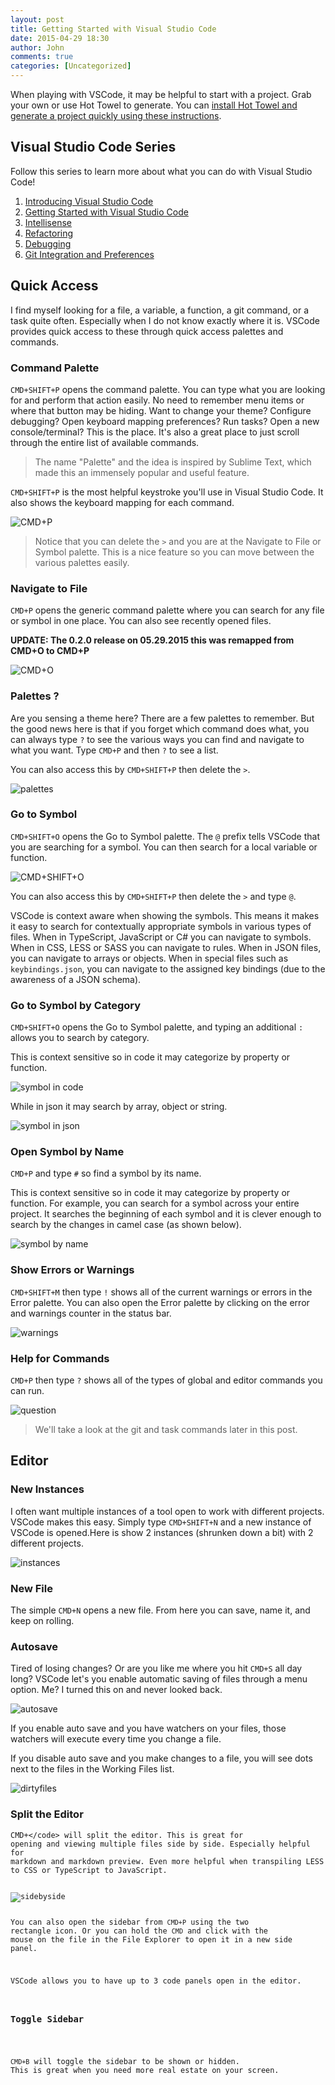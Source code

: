```yaml
---
layout: post
title: Getting Started with Visual Studio Code
date: 2015-04-29 18:30
author: John
comments: true
categories: [Uncategorized]
---
```

When playing with VSCode, it may be helpful to start with a project. Grab your own or use Hot Towel to generate. You can <a href="https://github.com/johnpapa/generator-hottowel#prerequisites">install Hot Towel and generate a project quickly using these instructions</a>.

<h2>Visual Studio Code Series</h2>

Follow this series to learn more about what you can do with Visual Studio Code!

<ol>
<li><a href="http://johnpapa.net/visual-studio-code">Introducing Visual Studio Code</a></li>
<li><a href="http://johnpapa.net/getting-started-with-visual-studio-code">Getting Started with Visual Studio Code</a></li>
<li><a href="http://johnpapa.net/intellisense-witha-visual-studio-code">Intellisense</a></li>
<li><a href="http://johnpapa.net/refactoring-with-visual-studio-code">Refactoring</a></li>
<li><a href="http://johnpapa.net/debugging-with-visual-studio-code">Debugging</a></li>
<li><a href="http://johnpapa.net/git-and-preferences-in-visual-studio-code">Git Integration and Preferences</a></li>
</ol>

<h2>Quick Access</h2>

I find myself looking for a file, a variable, a function, a git command, or a task quite often. Especially when I do not know exactly where it is. VSCode provides quick access to these through quick access palettes and commands.

<h3>Command Palette</h3>

<code>CMD+SHIFT+P</code> opens the command palette. You can type what you are looking for and perform that action easily. No need to remember menu items or where that button may be hiding. Want to change your theme? Configure debugging? Open keyboard mapping preferences? Run tasks? Open a new console/terminal? This is the place. It's also a great place to just scroll through the entire list of available commands.

<blockquote>
  The name "Palette" and the idea is inspired by Sublime Text, which made this an immensely popular and useful feature.
</blockquote>

<code>CMD+SHIFT+P</code> is the most helpful keystroke you'll use in Visual Studio Code.  It also shows the keyboard mapping for each command.

<img src="http://www.johnpapa.net/wp-content/uploads/2015/04/cmdp.png" alt="CMD+P" />

<blockquote>
  Notice that you can delete the <code>&gt;</code> and you are at the Navigate to File or Symbol palette. This is a nice feature so you can move between the various palettes easily.
</blockquote>

<h3>Navigate to File</h3>

<code>CMD+P</code> opens the generic command palette where you can search for any file or symbol in one place. You can also see recently opened files.

<strong>UPDATE: The 0.2.0 release on 05.29.2015 this was remapped from CMD+O to CMD+P</strong>

<img src="http://www.johnpapa.net/wp-content/uploads/2015/04/cmdo.png" alt="CMD+O" />

<h3>Palettes ?</h3>

Are you sensing a theme here? There are a few palettes to remember. But the good news here is that if you forget which command does what, you can always type <code>?</code> to see the various ways you can find and navigate to what you want. Type <code>CMD+P</code> and then <code>?</code> to see a list.

You can also access this by <code>CMD+SHIFT+P</code> then delete the <code>&gt;</code>.

<img src="http://www.johnpapa.net/wp-content/uploads/2015/04/palettes.png" alt="palettes" />

<h3>Go to Symbol</h3>

<code>CMD+SHIFT+O</code> opens the Go to Symbol palette. The <code>@</code> prefix tells VSCode that you are searching for a symbol. You can then search for a local variable or function.

<img src="http://www.johnpapa.net/wp-content/uploads/2015/04/gotosymbol1.png" alt="CMD+SHIFT+O" />

You can also access this by <code>CMD+SHIFT+P</code> then delete the <code>&gt;</code> and type <code>@</code>.

VSCode is context aware when showing the symbols. This means it makes it easy to search for contextually appropriate symbols in various types of files. When in TypeScript, JavaScript or C# you can navigate to symbols. When in CSS, LESS or SASS you can navigate to rules. When in JSON files, you can navigate to arrays or objects. When in special files such as <code>keybindings.json</code>, you can navigate to the assigned key bindings (due to the awareness of a JSON schema).

<h3>Go to Symbol by Category</h3>

<code>CMD+SHIFT+O</code> opens the Go to Symbol palette, and typing an additional <code>:</code> allows you to search by category.

This is context sensitive so in code it may categorize by property or function.

<img src="http://www.johnpapa.net/wp-content/uploads/2015/04/gotosymbol2.png" alt="symbol in code" />

While in json it may search by array, object or string.

<img src="http://www.johnpapa.net/wp-content/uploads/2015/04/gotosymbol3.png" alt="symbol in json" />

<h3>Open Symbol by Name</h3>

<code>CMD+P</code> and type <code>#</code> so find a symbol by its name.

This is context sensitive so in code it may categorize by property or function. For example, you can search for a symbol across your entire project. It searches the beginning of each symbol and it is clever enough to search by the changes in camel case (as shown below).

<img src="http://www.johnpapa.net/wp-content/uploads/2015/04/symbolsearch.png" alt="symbol by name" />

<h3>Show Errors or Warnings</h3>

<code>CMD+SHIFT+M</code> then type <code>!</code> shows all of the current warnings or errors in the Error palette. You can also open the Error palette by clicking on the error and warnings counter in the status bar.

<img src="http://www.johnpapa.net/wp-content/uploads/2015/04/warnings.png" alt="warnings" />

<h3>Help for Commands</h3>

<code>CMD+P</code> then type <code>?</code> shows all of the types of global and editor commands you can run.

<img src="http://www.johnpapa.net/wp-content/uploads/2015/04/question.png" alt="question" />

<blockquote>
  We'll take a look at the git and task commands later in this post.
</blockquote>

<h2>Editor</h2>

<h3>New Instances</h3>

I often want multiple instances of a tool open to work with different projects. VSCode makes this easy. Simply type <code>CMD+SHIFT+N</code> and a new instance of VSCode is opened.Here is show 2 instances (shrunken down a bit) with 2 different projects.

<img src="http://www.johnpapa.net/wp-content/uploads/2015/04/instances.png" alt="instances" />

<h3>New File</h3>

The simple <code>CMD+N</code> opens a new file. From here you can save, name it,  and keep on rolling.

<h3>Autosave</h3>

Tired of losing changes? Or are you like me where you hit <code>CMD+S</code> all day long? VSCode let's you enable automatic saving of files through a menu option. Me? I turned this on and never looked back.

<img src="http://www.johnpapa.net/wp-content/uploads/2015/04/autosave.png" alt="autosave" />

If you enable auto save and you have watchers on your files, those watchers will execute every time you change a file.

If you disable auto save and you make changes to a file, you will see dots next to the files in the Working Files list.

<img src="http://www.johnpapa.net/wp-content/uploads/2015/04/dirtyfiles.png" alt="dirtyfiles" />

<h3>Split the Editor</h3>

<code>CMD+\</code> will split the editor. This is great for opening and viewing multiple files side by side. Especially helpful for markdown and markdown preview. Even more helpful when transpiling LESS to CSS or TypeScript to JavaScript.

<img src="http://www.johnpapa.net/wp-content/uploads/2015/04/sidebyside.png" alt="sidebyside" />

You can also open the sidebar from <code>CMD+P</code> using the two rectangle icon. Or you can hold the <code>CMD</code> and click with the mouse on the file in the File Explorer to open it in a new side panel.

VSCode allows you to have up to 3 code panels open in the editor.

<h3>Toggle Sidebar</h3>

<code>CMD+B</code> will toggle the sidebar to be shown or hidden. This is great when you need more real estate on your screen.

